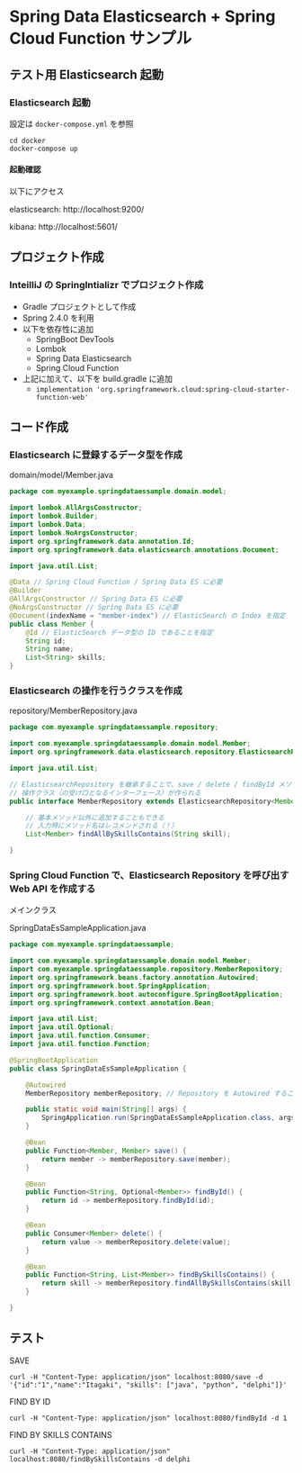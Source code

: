 # Spring Data Elasticsearch + Spring Cloud Function サンプル

## テスト用 Elasticsearch 起動

### Elasticsearch 起動
設定は `docker-compose.yml` を参照

```
cd docker
docker-compose up
```

#### 起動確認
以下にアクセス

elasticsearch: http://localhost:9200/

kibana: http://localhost:5601/

## プロジェクト作成

### InteilliJ の SpringIntializr でプロジェクト作成
* Gradle プロジェクトとして作成
* Spring 2.4.0 を利用
* 以下を依存性に追加
    * SpringBoot DevTools
    * Lombok
    * Spring Data Elasticsearch
    * Spring Cloud Function
* 上記に加えて、以下を build.gradle に追加
    * `implementation 'org.springframework.cloud:spring-cloud-starter-function-web'`

## コード作成
### Elasticsearch に登録するデータ型を作成

domain/model/Member.java

```Java
package com.myexample.springdataessample.domain.model;

import lombok.AllArgsConstructor;
import lombok.Builder;
import lombok.Data;
import lombok.NoArgsConstructor;
import org.springframework.data.annotation.Id;
import org.springframework.data.elasticsearch.annotations.Document;

import java.util.List;

@Data // Spring Cloud Function / Spring Data ES に必要
@Builder
@AllArgsConstructor // Spring Data ES に必要
@NoArgsConstructor // Spring Data ES に必要
@Document(indexName = "member-index") // ElasticSearch の Index を指定
public class Member {
    @Id // ElasticSearch データ型の ID であることを指定
    String id;
    String name;
    List<String> skills;
}
```

### Elasticsearch の操作を行うクラスを作成

repository/MemberRepository.java

```Java
package com.myexample.springdataessample.repository;

import com.myexample.springdataessample.domain.model.Member;
import org.springframework.data.elasticsearch.repository.ElasticsearchRepository;

import java.util.List;

// ElasticsearchRepository を継承することで、save / delete / findById メソッドを持つ
// 操作クラス（の受け口となるインターフェース）が作られる
public interface MemberRepository extends ElasticsearchRepository<Member, String> {

    // 基本メソッド以外に追加することもできる
    // 入力時にメソッド名はレコメンドされる（！）
    List<Member> findAllBySkillsContains(String skill);

}
```

### Spring Cloud Function で、Elasticsearch Repository を呼び出す Web API を作成する
メインクラス

SpringDataEsSampleApplication.java

```Java
package com.myexample.springdataessample;

import com.myexample.springdataessample.domain.model.Member;
import com.myexample.springdataessample.repository.MemberRepository;
import org.springframework.beans.factory.annotation.Autowired;
import org.springframework.boot.SpringApplication;
import org.springframework.boot.autoconfigure.SpringBootApplication;
import org.springframework.context.annotation.Bean;

import java.util.List;
import java.util.Optional;
import java.util.function.Consumer;
import java.util.function.Function;

@SpringBootApplication
public class SpringDataEsSampleApplication {

	@Autowired
	MemberRepository memberRepository; // Repository を Autowired することで、必要なインスタンスが自動的に作られる

	public static void main(String[] args) {
		SpringApplication.run(SpringDataEsSampleApplication.class, args);
	}

	@Bean
	public Function<Member, Member> save() {
		return member -> memberRepository.save(member);
	}

	@Bean
	public Function<String, Optional<Member>> findById() {
		return id -> memberRepository.findById(id);
	}

	@Bean
	public Consumer<Member> delete() {
		return value -> memberRepository.delete(value);
	}

	@Bean
	public Function<String, List<Member>> findBySkillsContains() {
		return skill -> memberRepository.findAllBySkillsContains(skill);
	}

}
```

## テスト
SAVE

```
curl -H "Content-Type: application/json" localhost:8080/save -d '{"id":"1","name":"Itagaki", "skills": ["java", "python", "delphi"]}'
```

FIND BY ID

```
curl -H "Content-Type: application/json" localhost:8080/findById -d 1
```

FIND BY SKILLS CONTAINS

```
curl -H "Content-Type: application/json" localhost:8080/findBySkillsContains -d delphi
```
